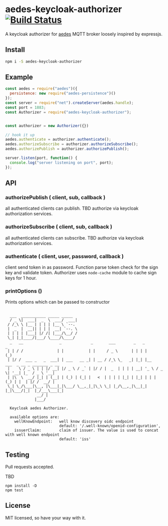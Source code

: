 # aedes-keycloak-authorizer&nbsp;&nbsp;[![Build Status](https://github.com/toniiiik/aedes-keycloak-authorizer/build.svg)](toniiiik/aedes-keycloak-authorizer)

A keycloak authorizer for [aedes](https://github.com/mcollina/aedes) MQTT broker loosely inspired by expressjs.


## Install

```bash
npm i -S aedes-keycloak-authorizer
```

## Example

```javascript
const aedes = require("aedes")({
  persistence: new require("aedes-persistence")()
});
const server = require("net").createServer(aedes.handle);
const port = 1883;
const Authorizer = require("aedes-keycloak-authorizer");


const authorizer = new Authorizer({})

// hook it up
aedes.authenticate = authorizer.authenticate();
aedes.authorizeSubscribe = authorizer.authorizeSubscribe();
aedes.authorizePublish = authorizer.authorizePublish();

server.listen(port, function() {
  console.log("server listening on port", port);
});
```

## API

### authorizePublish ( client, sub, callback )

all authenticated clients can publish.
TBD authorize via keycloak authorization services.

### authorizeSubscribe ( client, sub, callback )

all authenticated clients can subscribe.
TBD authorize via keycloak authorization services.

### authenticate ( client, user, password, callback )
client send token in as password. Function parse token check for the sign key and validate token. Authorizer uses `node-cache` module to cache sign keys for 1 hour. 

### printOptions ()
Prints options which can be passed to constructor
```

  ___  ___________ _____ _____                                                              
  / _ \|  ___|  _  \  ___/  ___|                                                             
 / /_\ \ |__ | | | | |__ \ `--.                                                              
 |  _  |  __|| | | |  __| `--. \                                                             
 | | | | |___| |/ /| |___/\__/ /                                                             
 \_| |_|____/|___/ \____/\____/                                                              
  _   __                _             _       ___        _   _                _              
 | | / /               | |           | |     / _ \      | | | |              (_)             
 | |/ /  ___ _   _  ___| | ___   __ _| | __ / /_\ \_   _| |_| |__   ___  _ __ _ _______ _ __ 
 |    \ / _ \ | | |/ __| |/ _ \ / _` | |/ / |  _  | | | | __| '_ \ / _ \| '__| |_  / _ \ '__|
 | |\  \  __/ |_| | (__| | (_) | (_| |   <  | | | | |_| | |_| | | | (_) | |  | |/ /  __/ |   
 \_| \_/\___|\__, |\___|_|\___/ \__,_|_|\_\ \_| |_/\__,_|\__|_| |_|\___/|_|  |_/___\___|_|   
              __/ |                                                                          
             |___/     

  Keycloak aedes Authorizer.

  available options are:
    wellKnowEndpoint:   well know discovery oidc endpoint
                        default: '/.well-known/openid-configuration',
    issuerClaim:        claim of issuer. The value is used to concat with well known endpoint
                        default: 'iss'
```

## Testing

Pull requests accepted.

TBD

```
npm install -D
npm test
```


## License

MIT licensed, so have your way with it.
